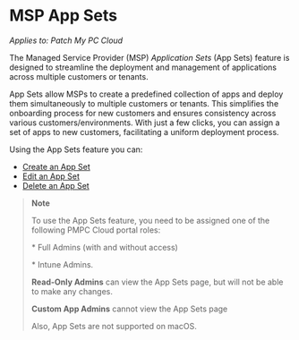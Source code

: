 # MSP App Sets

_Applies to: Patch My PC Cloud_

The Managed Service Provider (MSP) _Application Sets_ (App Sets) feature is designed to streamline the deployment and management of applications across multiple customers or tenants.

App Sets allow MSPs to create a predefined collection of apps and deploy them simultaneously to multiple customers or tenants. This simplifies the onboarding process for new customers and ensures consistency across various customers/environments. With just a few clicks, you can assign a set of apps to new customers, facilitating a uniform deployment process.

Using the App Sets feature you can:

* [Create an App Set](create-an-msp-app-set.md)
* [Edit an App Set](edit-an-msp-app-set.md)
* [Delete an App Set](delete-an-msp-app-set.md)

> **Note**
>
> To use the App Sets feature, you need to be assigned one of the following PMPC Cloud portal roles:
>
> \* Full Admins (with and without access)
>
> \* Intune Admins.
>
> **Read-Only Admins** can view the App Sets page, but will not be able to make any changes.
>
> **Custom App Admins** cannot view the App Sets page
>
> Also, App Sets are not supported on macOS.